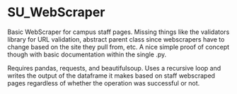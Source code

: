# SU_WebScraper
Basic WebScraper for campus staff pages. Missing things like the validators library for URL validation, abstract parent class since 
webscrapers have to change based on the site they pull from, etc. A nice simple proof of concept though with basic documentation within the single .py.

Requires pandas, requests, and beautifulsoup. Uses a recursive loop and writes the output of the dataframe it makes based on staff webscraped pages regardless of
whether the operation was successful or not.

